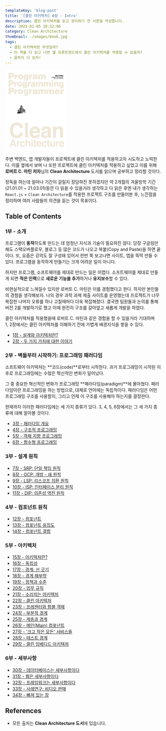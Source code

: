 ```yaml
---
templateKey: 'blog-post'
title: '[클린 아키텍처] 0장 - Intro'
description: 클린 아키텍처를 읽고 정리하기 전 서론을 작성합니다.
date: 2021-01-05 18:32:00
category: Clean Architecture
thumbnail: ./images/book.jpg
tags:
  - 클린 아키텍처란 무엇일까?
  - 이 책을 다 읽고 나면 웹 프론트엔드에서 클린 아키텍처를 적용할 수 있을까?
  - 끝까지 다 읽자!
---
```


![2020_retro_thumbnail](./images/book.jpg)

주변 백엔드, 앱 개발자들이 프로젝트에 클린 아키텍처를 적용하고자 시도하고 노력한다. 이를 옆에서 보며 나 또한 프로젝트에 클린 아키텍처를 적용하고 싶었고 이를 위해 **로버트 C. 마틴 저자**님의 **Clean Architecture** 도서를 읽으며 공부하고 정리할 것이다.

정독을 하는데 얼마나 기간이 걸릴지 장담하진 못하겠지만 약 2개월의 겨울방학 기간(21.01.01 ~ 21.03.01)동안 다 읽을 수 있을거라 생각하고 다 읽은 후엔 내가 생각하는 `React.js` + `Clean Architecture`를 적용한 프로젝트 구조를 만들어본 후, 느낀점을 정리하며 여러 사람들의 의견을 듣는 것이 목표이다.

## Table of Contents

### 1부 - 소개

프로그램이 **동작**하도록 만드는 데 엄청난 지식과 기술이 필요하진 않다. 당장 구글링만 해도 스택오버플로우, 블로그 등 많은 코드가 나오고 복붙(Copy and Paste)을 하면 끝이다. 또, 요즘은 강의도 잘 구성돼 있어서 한번 쭉 보고나면 사이트, 앱을 뚝딱 만들 수 있다. 프로그램을 동작하게 만들기는 크게 어려운 일이 아니다.

하지만 프로그램, 소프트웨어를 제대로 만드는 일은 어렵다. 소프트웨어를 제대로 만들게 되면 **적은 인력**으로 **새로운 기능을 추가**하거나 **유지보수**할 수 있다.

비현실적으로 느껴질수 있지만 로버트 C. 마틴은 이를 경험했다고 한다. 하지만 본인들의 경험을 생각해보자. 나의 경우 과학 과제 제출 사이트를 운영했는데 프로젝트가 너무 복잡한 나머지 오류를 하나 고칠때마다 더욱 복잡해졌다. 결국엔 팀원들과 논의를 통해 버전 2를 개발하기로 했고 이때 완전히 구조를 갈아엎고 새롭게 개발을 하였다.

클린 아키텍처를 적용했을때 로버트 C. 마틴과 같은 경험을 할 수 있을거라 기대하며  
1, 2장에서는 클린 아키텍처를 이해하기 전에 가볍게 배경지식을 쌓을 수 있다.

- [1장 - 설계와 아키텍처란?](https://uchanlee.dev/clean-architecture/book/ch1/)
- [2장 - 두 가지 가치에 대한 이야기](https://uchanlee.dev/clean-architecture/book/ch2/)

### 2부 - 벽돌부터 시작하기: 프로그래밍 패러다임

소프트웨어 아키텍처는 **코드(code)**로부터 시작한다. 과거 프로그래밍이 시작된 이후로 프로그래밍에는 수많은 혁신적인 변화가 일어났다.

그 중 중요한 혁신적인 변화가 프로그래밍 **패러다임(paradigm)**에 몰아쳤다. 패러다임이란 프로그래밍을 하는 방법으로, 대체로 언어에는 독립적이다. 패러다임은 어떤 프로그래밍 구조를 사용할지, 그리고 언제 이 구조를 사용해야 하는지를 결정한다.

현재까지 이러한 패러다임에는 세 가지 종류가 있다. 3, 4, 5, 6장에서는 그 세 가지 종류에 대해 알아볼 것이다.

- [3장 - 패러다임 개요](https://uchanlee.dev/clean-architecture/book/ch3/)
- [4장 - 구조적 프로그래밍](https://uchanlee.dev/clean-architecture/book/ch4/)
- [5장 - 객체 지향 프로그래밍](https://uchanlee.dev/clean-architecture/book/ch5/)
- [6장 - 함수형 프로그래밍](https://uchanlee.dev/clean-architecture/book/ch6/)

### 3부 - 설계 원칙

- [7장 - SRP: 단일 책임 원칙](https://uchanlee.dev/clean-architecture/book/ch7/)
- [8장 - OCP: 개방 - 쇄 원칙](https://uchanlee.dev/clean-architecture/book/ch8/)
- [9장 - LSP: 리스코프 치환 원칙](https://uchanlee.dev/clean-architecture/book/ch9/)
- [10장 - ISP: 인터페이스 분리 원칙](https://uchanlee.dev/clean-architecture/book/ch10/)
- [11장 - DIP: 의존성 역전 원칙](https://uchanlee.dev/clean-architecture/book/ch11/)

### 4부 - 컴포넌트 원칙

- [12장 - 컴포넌트](https://uchanlee.dev/clean-architecture/book/ch12/)
- [13장 - 컴포넌트 응집도](https://uchanlee.dev/clean-architecture/book/ch13/)
- [14장 - 컴포넌트 결합](https://uchanlee.dev/clean-architecture/book/ch14/)

### 5부 - 아키텍처

- [15장 - 아키텍처란?](https://uchanlee.dev/clean-architecture/book/ch15/)
- [16장 - 독립성](https://uchanlee.dev/clean-architecture/book/ch16/)
- [17장 - 경계: 선 긋기](https://uchanlee.dev/clean-architecture/book/ch17/)
- [18장 - 경계 해부학](https://uchanlee.dev/clean-architecture/book/ch18/)
- [19장 - 정책과 수준](https://uchanlee.dev/clean-architecture/book/ch19/)
- [20장 - 업무 규칙](https://uchanlee.dev/clean-architecture/book/ch20/)
- [21장 - 소리치는 아키텍처](https://uchanlee.dev/clean-architecture/book/ch21/)
- [22장 - 클린 아키텍처](https://uchanlee.dev/clean-architecture/book/ch22/)
- [23장 - 프레젠터와 험블 객체](https://uchanlee.dev/clean-architecture/book/ch23/)
- [24장 - 부분적 경계](https://uchanlee.dev/clean-architecture/book/ch24/)
- [25장 - 계층과 경계](https://uchanlee.dev/clean-architecture/book/ch25/)
- [26장 - 메인(Main) 컴포넌트](https://uchanlee.dev/clean-architecture/book/ch26/)
- [27장 - '크고 작은 모든' 서비스들](https://uchanlee.dev/clean-architecture/book/ch27/)
- [28장 - 테스트 경계](https://uchanlee.dev/clean-architecture/book/ch28/)
- [29장 - 클린 임베디드 아키텍처](https://uchanlee.dev/clean-architecture/book/ch29/)

### 6부 - 세부사항

- [30장 - 데이터베이스는 세부사항이다](https://uchanlee.dev/clean-architecture/book/ch30/)
- [31장 - 웹은 세부사항이다](https://uchanlee.dev/clean-architecture/book/ch31/)
- [32장 - 프레임워크는 세부사항이다](https://uchanlee.dev/clean-architecture/book/ch32/)
- [33장 - 사례연구: 비디오 판매](https://uchanlee.dev/clean-architecture/book/ch33/)
- [34장 - 빠져 있는 장](https://uchanlee.dev/clean-architecture/book/ch34/)

## References

- 모든 출처는 **Clean Architecture 도서**에 있습니다.
